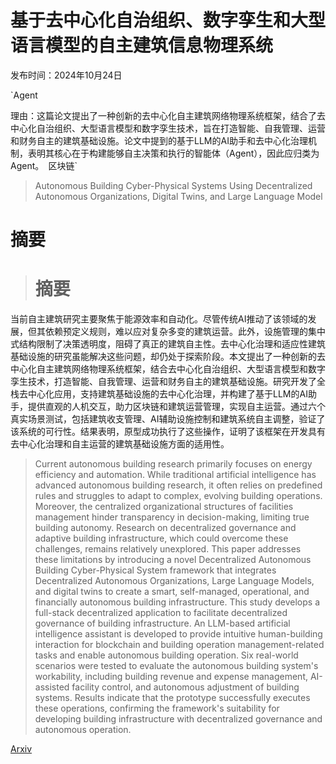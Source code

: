 # 基于去中心化自治组织、数字孪生和大型语言模型的自主建筑信息物理系统

发布时间：2024年10月24日

`Agent

理由：这篇论文提出了一种创新的去中心化自主建筑网络物理系统框架，结合了去中心化自治组织、大型语言模型和数字孪生技术，旨在打造智能、自我管理、运营和财务自主的建筑基础设施。论文中提到的基于LLM的AI助手和去中心化治理机制，表明其核心在于构建能够自主决策和执行的智能体（Agent），因此应归类为Agent。` `区块链`

> Autonomous Building Cyber-Physical Systems Using Decentralized Autonomous Organizations, Digital Twins, and Large Language Model

# 摘要

> # 摘要
当前自主建筑研究主要聚焦于能源效率和自动化。尽管传统AI推动了该领域的发展，但其依赖预定义规则，难以应对复杂多变的建筑运营。此外，设施管理的集中式结构限制了决策透明度，阻碍了真正的建筑自主性。去中心化治理和适应性建筑基础设施的研究虽能解决这些问题，却仍处于探索阶段。本文提出了一种创新的去中心化自主建筑网络物理系统框架，结合去中心化自治组织、大型语言模型和数字孪生技术，打造智能、自我管理、运营和财务自主的建筑基础设施。研究开发了全栈去中心化应用，支持建筑基础设施的去中心化治理，并构建了基于LLM的AI助手，提供直观的人机交互，助力区块链和建筑运营管理，实现自主运营。通过六个真实场景测试，包括建筑收支管理、AI辅助设施控制和建筑系统自主调整，验证了该系统的可行性。结果表明，原型成功执行了这些操作，证明了该框架在开发具有去中心化治理和自主运营的建筑基础设施方面的适用性。

> Current autonomous building research primarily focuses on energy efficiency and automation. While traditional artificial intelligence has advanced autonomous building research, it often relies on predefined rules and struggles to adapt to complex, evolving building operations. Moreover, the centralized organizational structures of facilities management hinder transparency in decision-making, limiting true building autonomy. Research on decentralized governance and adaptive building infrastructure, which could overcome these challenges, remains relatively unexplored. This paper addresses these limitations by introducing a novel Decentralized Autonomous Building Cyber-Physical System framework that integrates Decentralized Autonomous Organizations, Large Language Models, and digital twins to create a smart, self-managed, operational, and financially autonomous building infrastructure. This study develops a full-stack decentralized application to facilitate decentralized governance of building infrastructure. An LLM-based artificial intelligence assistant is developed to provide intuitive human-building interaction for blockchain and building operation management-related tasks and enable autonomous building operation. Six real-world scenarios were tested to evaluate the autonomous building system's workability, including building revenue and expense management, AI-assisted facility control, and autonomous adjustment of building systems. Results indicate that the prototype successfully executes these operations, confirming the framework's suitability for developing building infrastructure with decentralized governance and autonomous operation.

[Arxiv](https://arxiv.org/abs/2410.19262)